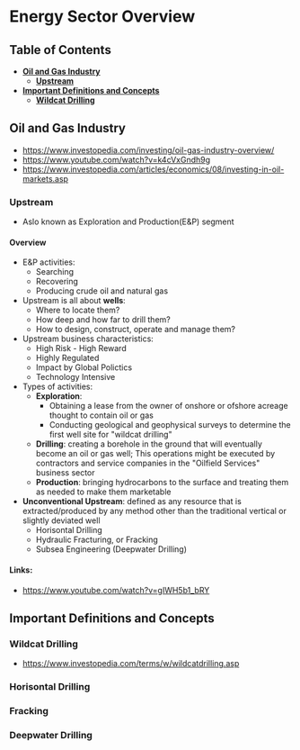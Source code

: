 # Energy Sector Overview

## Table of Contents

- **[Oil and Gas Industry](#Oil-and-Gas-Industry)**
  - **[Upstream](#Upstream)**
- **[Important Definitions and Concepts](#Important-Definitions-and-Concepts)**
  - **[Wildcat Drilling](#Wildcat-Drilling)**

## Oil and Gas Industry
- https://www.investopedia.com/investing/oil-gas-industry-overview/
- https://www.youtube.com/watch?v=k4cVxGndh9g
- https://www.investopedia.com/articles/economics/08/investing-in-oil-markets.asp

### Upstream
- Aslo known as Exploration and Production(E&P) segment

#### Overview
- E&P activities:
  - Searching
  - Recovering
  - Producing crude oil and natural gas
- Upstream is all about **wells**:
  - Where to locate them?
  - How deep and how far to drill them?
  - How to design, construct, operate and manage them?
- Upstream business characteristics:
  - High Risk - High Reward
  - Highly Regulated
  - Impact by Global Polictics
  - Technology Intensive 
- Types of activities:
  - **Exploration**:
    -  Obtaining a lease from the owner of onshore or ofshore acreage thought to contain oil or gas
    -  Conducting geological and geophysical surveys to determine the first well site for "wildcat drilling" 
  - **Drilling**: creating a borehole in the ground that will eventually become an oil or gas well; This operations might be executed by contractors and service companies in the "Oilfield Services" business sector
  - **Production**: bringing hydrocarbons to the surface and treating them as needed to make them marketable
- **Unconventional Upstream**: defined as any resource that is extracted/produced by any method other than the traditional vertical or slightly deviated well
  - Horisontal Drilling
  - Hydraulic Fracturing, or Fracking
  - Subsea Engineering (Deepwater Drilling)

#### Links:
- https://www.youtube.com/watch?v=gIWH5b1_bRY

## Important Definitions and Concepts
### Wildcat Drilling
- https://www.investopedia.com/terms/w/wildcatdrilling.asp
### Horisontal Drilling
### Fracking
### Deepwater Drilling
